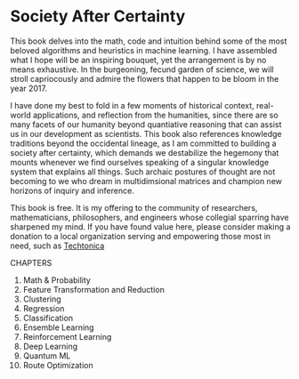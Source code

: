 # Society After Certainty

This book delves into the math, code and intuition behind some of the most beloved algorithms and heuristics in machine learning. I have assembled what I hope will be an inspiring bouquet, yet the arrangement is by no means exhaustive. In the burgeoning, fecund garden of science, we will stroll capriocously and admire the flowers that happen to be bloom in the year 2017. 

I have done my best to fold in a few moments of historical context, real-world applications, and reflection from the humanities, since there are so many facets of our humanity beyond quantiative reasoning that can assist us in our development as scientists. This book also references knowledge traditions beyond the occidental lineage, as I am committed to building a society after certainty, which demands we destabilize the hegemony that mounts whenever we find ourselves speaking of a singular knowledge system that explains all things. Such archaic postures of thought are not becoming to we who dream in multidimsional matrices and champion new horizons of inquiry and inference. 

This book is free. It is my offering to the community of researchers, mathematicians, philosophers, and engineers whose collegial sparring have sharpened my mind. If you have found value here, please consider making a donation to a local organization serving and empowering those most in need, such as [Techtonica](https://techtonica.org/) 

CHAPTERS
1. Math & Probability
2. Feature Transformation and Reduction 
3. Clustering
4. Regression 
5. Classification
6. Ensemble Learning 
7. Reinforcement Learning 
8. Deep Learning 
9. Quantum ML
10. Route Optimization 
